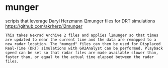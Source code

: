 # munger

scripts that leverage Daryl Herzmann l2munger files for DRT simulations
https://github.com/akrherz/l2munger



    This takes Nexrad Archive 2 files and applies l2munger so that times are updated to near the current time and the data are remapped to a new radar location. The "munged" files can then be used for Displaced Real-Time (DRT) simulations with GR2Analyst can be performed. Playback speed can be set so that radar files are made available slower than, faster than, or equal to the actual time elapsed between the radar files.